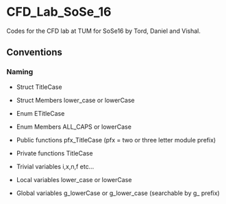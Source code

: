 # CFD_Lab_SoSe_16
Codes for the CFD lab at TUM for SoSe16 by Tord, Daniel and Vishal.

## Conventions

### Naming

- Struct      TitleCase
- Struct Members  lower_case or lowerCase

- Enum        ETitleCase
- Enum Members    ALL_CAPS or lowerCase

- Public functions    pfx_TitleCase (pfx = two or three letter module prefix)
- Private functions   TitleCase
- Trivial variables   i,x,n,f etc...
- Local variables lower_case or lowerCase
- Global variables    g_lowerCase or g_lower_case (searchable by g_ prefix)
